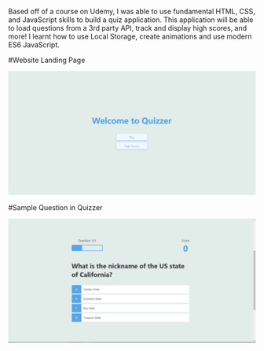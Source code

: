 Based off of a course on Udemy, I was able to use fundamental HTML, CSS, and JavaScript skills to build a quiz application. This application will be able to load questions from a 3rd party API, track and display high scores, and more! I learnt how to use Local Storage, create animations and use modern ES6 JavaScript.

#Website Landing Page


![Web Design 1](/QuizApp/Quizzer-Images/image1.PNG)




#Sample Question in Quizzer


![Web Design Pic](/QuizApp/Quizzer-Images/image2.PNG)
